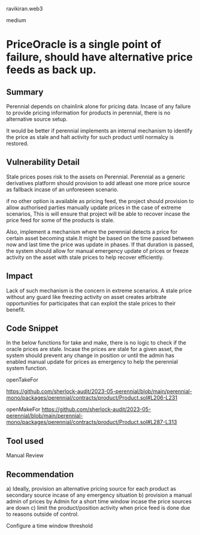 ravikiran.web3

medium

# PriceOracle is a single point of failure, should have alternative price feeds as back up.

## Summary
Perennial depends on chainlink alone for pricing data. Incase of any failure to provide pricing information for products in perennial, there is no alternative source setup.

It would be better if perennial implements an internal mechanism to identify the price as stale and halt activity for such product until normalcy is restored.

## Vulnerability Detail
Stale prices poses risk to the assets on Perennial. Perennial as a generic derivatives platform should provision to add atleast one more price source as fallback incase of an unforeseen scenario.

if no other option is available as pricing feed, the project should provision to allow authorised parties manually update prices in the case of extreme scenarios, This is will ensure that project will be able to recover incase the price feed for some of the products is stale.

Also, implement a mechanism where the perennial detects a price for certain asset becoming stale.It might be based on the time passed between now and last time the price was update in phases. If that duration is passed, the system should allow for manual emergency update of prices or freeze activity on the asset with stale prices to help recover efficiently.

## Impact
Lack of such mechanism is the concern in extreme scenarios. A stale price without any guard like freezing activity on asset creates arbitrate opportunities for participates that can exploit the stale prices to their benefit.


## Code Snippet
In the below functions for take and make, there is no logic to check if the oracle prices are stale.  Incase the prices are stale for a given asset, the system should prevent any change in position or until the admin has enabled manual update for prices as emergency to help the perennial system function.

openTakeFor

https://github.com/sherlock-audit/2023-05-perennial/blob/main/perennial-mono/packages/perennial/contracts/product/Product.sol#L206-L231

openMakeFor
https://github.com/sherlock-audit/2023-05-perennial/blob/main/perennial-mono/packages/perennial/contracts/product/Product.sol#L287-L313

## Tool used

Manual Review

## Recommendation
a) Ideally, provision an alternative pricing source for each product as secondary source incase of any emergency situation
b) provision a manual admin of prices by Admin for a short time window incase the price sources are down
c) limit the product/position activity when price feed is done due to reasons outside of control.


Configure a time window threshold 